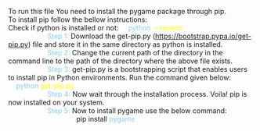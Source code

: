 To run this file You need to install the pygame package through pip.<br>
To install pip follow the bellow instructions:<br>
Check if python is installed or not:
<span style="color:skyblue; margin-left:1rem;">python</span> <span  style="color:yellow;">--version</span>
<br>
<span style="color:skyblue;  margin-left:5rem;">Step 1:</span> Download the get-pip.py (https://bootstrap.pypa.io/get-pip.py) file and store it in the same directory as python is installed.
<br>
<span style="color:skyblue;  margin-left:5rem;">Step 2:</span> Change the current path of the directory in the command line to the path of the directory where the above file exists.
<br>
<span style="color:skyblue;  margin-left:5rem;">Step 3:</span> get-pip.py is a bootstrapping script that enables users to install pip in Python environments. Run the command given below: <span style="color:skyblue; margin-left:1rem;">python</span> <span  style="color:yellow;">get-pip.py</span>
<br>
<span style="color:skyblue;  margin-left:5rem;">Step 4:</span>  Now wait through the installation process. Voila! pip is now installed on your system.
<br>
<span style="color:skyblue;  margin-left:5rem;">Step 5:</span>  Now to install pygame use the below command:
<br>
<span style="margin-left:8.7rem;">pip install </span><span style="color:skyblue;">pygame</span>